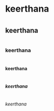 # <h1>keerthana</h1>
# <h2>keerthana</h2>
# <h3>keerthana</h3>
# <h4>keerthana</h4>
# <h5>keerthana</h5>
# <h6>keerthana</h6>

